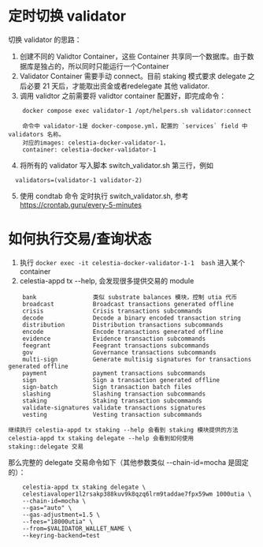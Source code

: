 # 定时切换 validator
  切换 validator 的思路：
  1. 创建不同的 Validtor Container，这些 Container 共享同一个数据库。由于数据库是独占的，所以同时只能运行一个Container
  2. Validator Container 需要手动 connect。目前 staking 模式要求 delegate 之后必要 21 天后，才能取出资金或者redelegate 其他 validator.
  3. 调用 validtor 之前需要将 validtor container 配置好，即完成命令： 
```
    docker compose exec validator-1 /opt/helpers.sh validator:connect

    命令中 validator-1是 docker-compose.yml，配置的 `services` field 中 validators 名称。 
    对应的images: celestia-docker-validator-1，
    container: celestia-docker-validator-1
```
  4. 将所有的 validator 写入脚本 switch_validator.sh 第三行，例如
```  
  validators=(validator-1 validator-2)
```
  5. 使用 condtab 命令 定时执行 switch_validator.sh, 参考 https://crontab.guru/every-5-minutes


# 如何执行交易/查询状态
1. 执行 `docker exec -it celestia-docker-validator-1-1  bash` 进入某个 container
2. celestia-appd tx --help, 会发现很多提供交易的 module
```
    bank                类似 substrate balances 模块，控制 utia 代币
    broadcast           Broadcast transactions generated offline
    crisis              Crisis transactions subcommands
    decode              Decode a binary encoded transaction string
    distribution        Distribution transactions subcommands
    encode              Encode transactions generated offline
    evidence            Evidence transaction subcommands
    feegrant            Feegrant transactions subcommands
    gov                 Governance transactions subcommands
    multi-sign          Generate multisig signatures for transactions generated offline
    payment             payment transactions subcommands
    sign                Sign a transaction generated offline
    sign-batch          Sign transaction batch files
    slashing            Slashing transaction subcommands
    staking             Staking transaction subcommands
    validate-signatures validate transactions signatures
    vesting             Vesting transaction subcommands
```
    继续执行 celestia-appd tx staking --help 会看到 staking 模块提供的方法
    celestia-appd tx staking delegate --help 会看到如何使用 staking::delegate 交易
那么完整的 delegate 交易命令如下（其他参数类似 --chain-id=mocha 是固定的）：
```
    celestia-appd tx staking delegate \
    celestiavaloper1l2rsakp388kuv9k8qzq6lrm9taddae7fpx59wm 1000utia \
    --chain-id=mocha \
    --gas="auto" \
    --gas-adjustment=1.5 \
    --fees="18000utia" \
    --from=$VALIDATOR_WALLET_NAME \
    --keyring-backend=test
```
   
